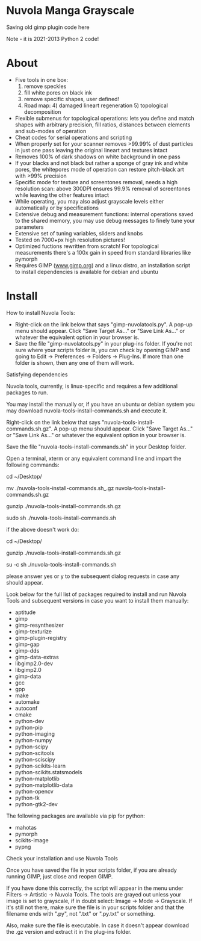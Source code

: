 # Nuvola Manga Grayscale

 Saving old gimp plugin code here

 Note - it is 2021-2013 Python 2 code!

# About

* Five tools in one box: 
  1. remove speckles 
  2. fill white pores on black ink 
  3. remove specific shapes, user defined! 
  4. Road map: 4) damaged lineart regeneration 5) topological decomposition
* Flexible submenus for topological operations: lets you define and match shapes with
arbitrary precision, fill ratios, distances between elements and sub-modes of operation
* Cheat codes for serial operations and scripting
* When properly set for your scanner removes >99.99% of dust particles in just one pass
leaving the original lineart and textures intact
* Removes 100% of dark shadows on white background in one pass
* If your blacks and not black but rather a sponge of gray ink and white pores, the whitepores
mode of operation can restore pitch-black art with >99% precision
* Specific mode for texture and screentones removal, needs a high resolution scan: above
300DPI ensures 99.9% removal of screentones while leaving the other features intact
* While operating, you may also adjust grayscale levels either automatically or by
specifications
* Extensive debug and measurement functions: internal operations saved to the shared
memory, you may use debug messages to finely tune your parameters
* Extensive set of tuning variables, sliders and knobs
* Tested on 7000+px high resolution pictures!
* Optimized fuctions rewritten from scratch! For topological measurements there's a 100x
gain in speed from standard libraries like pymorph
* Requires GIMP (www.gimp.org) and a linux distro, an installation script to install dependencies is available for debian and ubuntu

# Install

How to install Nuvola Tools:

* Right-click on the link below that says "gimp-nuvolatools.py". A pop-up menu should appear. Click "Save Target As..." or "Save Link As..." or whatever the equivalent option in your browser is.
* Save the file "gimp-nuvolatools.py" in your plug-ins folder. If you're not sure where your scripts folder is, you can check by opening GIMP and going to Edit -> Preferences -> Folders -> Plug-Ins. If more than one folder is shown, then any one of them will work.

Satisfying dependencies

Nuvola tools, currently, is linux-specific and requires a few additional packages to run.

You may install the manually or, if you have an ubuntu or debian system you may download nuvola-tools-install-commands.sh and execute it.

Right-click on the link below that says "nuvola-tools-install-commands.sh.gz". A pop-up menu should appear. Click "Save Target As..." or "Save Link As..." or whatever the equivalent option in your browser is.

Save the file "nuvola-tools-install-commands.sh" in your Desktop folder.

Open a terminal, xterm or any equivalent command line and impart the following commands:

cd ~/Desktop/

mv ./nuvola-tools-install-commands.sh_.gz nuvola-tools-install-commands.sh.gz

gunzip ./nuvola-tools-install-commands.sh.gz

sudo sh ./nuvola-tools-install-commands.sh

if the above doesn't work do:

cd ~/Desktop/

gunzip ./nuvola-tools-install-commands.sh.gz

su -c sh ./nuvola-tools-install-commands.sh

please answer yes or y to the subsequent dialog requests in case any should appear.

Look below for the full list of packages required to install and run Nuvola Tools and subsequent versions in case you want to install them manually:

* aptitude
* gimp
* gimp-resynthesizer
* gimp-texturize
* gimp-plugin-registry
* gimp-gap
* gimp-dds
* gimp-data-extras
* libgimp2.0-dev
* libgimp2.0
* gimp-data
* gcc
* gpp
* make
* automake
* autoconf
* cmake
* python-dev
* python-pip
* python-imaging
* python-numpy
* python-scipy
* python-scitools
* python-sciscipy
* python-scikits-learn
* python-scikits.statsmodels
* python-matplotlib
* python-matplotlib-data
* python-opencv
* python-tk
* python-gtk2-dev

The following packages are available via pip for python:

* mahotas
* pymorph
* scikits-image
* pypng

Check your installation and use Nuvola Tools

Once you have saved the file in your scripts folder, if you are already running GIMP, just close and reopen GIMP.

If you have done this correctly, the script will appear in the menu under Filters -> Artistic -> Nuvola Tools. The tools are grayed out unless your image is set to grayscale, if in doubt select: Image -> Mode -> Grayscale. If it's still not there, make sure the file is in your scripts folder and that the filename ends with ".py", not ".txt" or ".py.txt" or something.

Also, make sure the file is executable. In case it doesn't appear download the .gz version and extract it in the plug-ins folder.